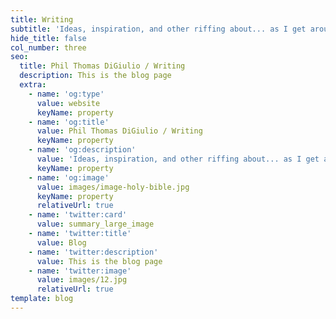 ```yaml
---
title: Writing
subtitle: 'Ideas, inspiration, and other riffing about... as I get around to it.'
hide_title: false
col_number: three
seo:
  title: Phil Thomas DiGiulio / Writing
  description: This is the blog page
  extra:
    - name: 'og:type'
      value: website
      keyName: property
    - name: 'og:title'
      value: Phil Thomas DiGiulio / Writing
      keyName: property
    - name: 'og:description'
      value: 'Ideas, inspiration, and other riffing about... as I get around to it.'
      keyName: property
    - name: 'og:image'
      value: images/image-holy-bible.jpg
      keyName: property
      relativeUrl: true
    - name: 'twitter:card'
      value: summary_large_image
    - name: 'twitter:title'
      value: Blog
    - name: 'twitter:description'
      value: This is the blog page
    - name: 'twitter:image'
      value: images/12.jpg
      relativeUrl: true
template: blog
---
```

